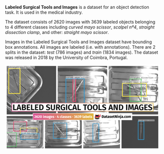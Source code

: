 **Labeled Surgical Tools and Images** is a dataset for an object detection task. It is used in the medical industry. 

The dataset consists of 2620 images with 3639 labeled objects belonging to 4 different classes including *curved mayo scissor*, *scalpel nº4*, *straight dissection clamp*, and other: *straight mayo scissor*.

Images in the Labeled Surgical Tools and Images dataset have bounding box annotations. All images are labeled (i.e. with annotations). There are 2 splits in the dataset: *test* (786 images) and *train* (1834 images). The dataset was released in 2018 by the University of Coimbra, Portugal.

<img src="https://github.com/dataset-ninja/labeled-surgical-tools-and-images/raw/main/visualizations/poster.png">
